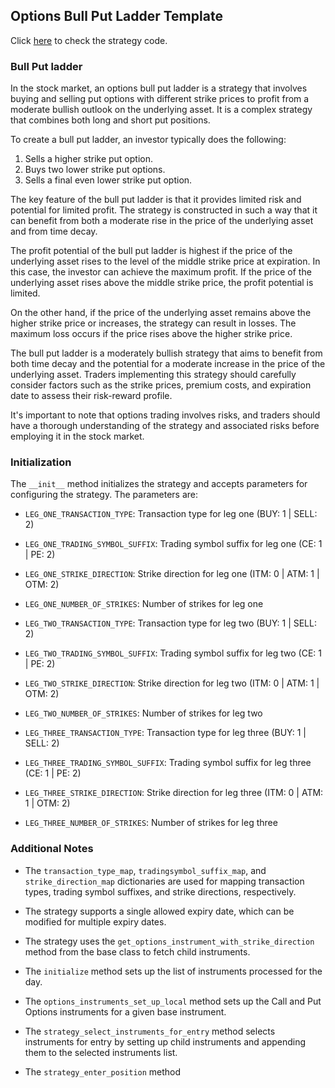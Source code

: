 ## Options Bull Put Ladder Template 

Click [here](https://github.com/algobulls/pyalgostrategypool/blob/master/pyalgostrategypool/options_bull_put_ladder.py) to check the strategy code.

### Bull Put ladder
In the stock market, an options bull put ladder is a strategy that involves buying and selling put options with different strike prices to profit from a moderate bullish outlook on the underlying asset. It is a complex strategy that combines both long and short put positions.

To create a bull put ladder, an investor typically does the following:

1. Sells a higher strike put option.
2. Buys two lower strike put options.
3. Sells a final even lower strike put option.

The key feature of the bull put ladder is that it provides limited risk and potential for limited profit. The strategy is constructed in such a way that it can benefit from both a moderate rise in the price of the underlying asset and from time decay.

The profit potential of the bull put ladder is highest if the price of the underlying asset rises to the level of the middle strike price at expiration. In this case, the investor can achieve the maximum profit. If the price of the underlying asset rises above the middle strike price, the profit potential is limited.

On the other hand, if the price of the underlying asset remains above the higher strike price or increases, the strategy can result in losses. The maximum loss occurs if the price rises above the higher strike price.

The bull put ladder is a moderately bullish strategy that aims to benefit from both time decay and the potential for a moderate increase in the price of the underlying asset. Traders implementing this strategy should carefully consider factors such as the strike prices, premium costs, and expiration date to assess their risk-reward profile.

It's important to note that options trading involves risks, and traders should have a thorough understanding of the strategy and associated risks before employing it in the stock market.


### Initialization

The `__init__` method initializes the strategy and accepts parameters for configuring the strategy. The parameters are:

- `LEG_ONE_TRANSACTION_TYPE`: Transaction type for leg one (BUY: 1 | SELL: 2)
- `LEG_ONE_TRADING_SYMBOL_SUFFIX`: Trading symbol suffix for leg one (CE: 1 | PE: 2)
- `LEG_ONE_STRIKE_DIRECTION`: Strike direction for leg one (ITM: 0 | ATM: 1 | OTM: 2)
- `LEG_ONE_NUMBER_OF_STRIKES`: Number of strikes for leg one

- `LEG_TWO_TRANSACTION_TYPE`: Transaction type for leg two (BUY: 1 | SELL: 2)
- `LEG_TWO_TRADING_SYMBOL_SUFFIX`: Trading symbol suffix for leg two (CE: 1 | PE: 2)
- `LEG_TWO_STRIKE_DIRECTION`: Strike direction for leg two (ITM: 0 | ATM: 1 | OTM: 2)
- `LEG_TWO_NUMBER_OF_STRIKES`: Number of strikes for leg two

- `LEG_THREE_TRANSACTION_TYPE`: Transaction type for leg three (BUY: 1 | SELL: 2)
- `LEG_THREE_TRADING_SYMBOL_SUFFIX`: Trading symbol suffix for leg three (CE: 1 | PE: 2)
- `LEG_THREE_STRIKE_DIRECTION`: Strike direction for leg three (ITM: 0 | ATM: 1 | OTM: 2)
- `LEG_THREE_NUMBER_OF_STRIKES`: Number of strikes for leg three

### Additional Notes

- The `transaction_type_map`, `tradingsymbol_suffix_map`, and `strike_direction_map` dictionaries are used for mapping transaction types, trading symbol suffixes, and strike directions, respectively.

- The strategy supports a single allowed expiry date, which can be modified for multiple expiry dates.

- The strategy uses the `get_options_instrument_with_strike_direction` method from the base class to fetch child instruments.

- The `initialize` method sets up the list of instruments processed for the day.

- The `options_instruments_set_up_local` method sets up the Call and Put Options instruments for a given base instrument.

- The `strategy_select_instruments_for_entry` method selects instruments for entry by setting up child instruments and appending them to the selected instruments list.

- The `strategy_enter_position` method
